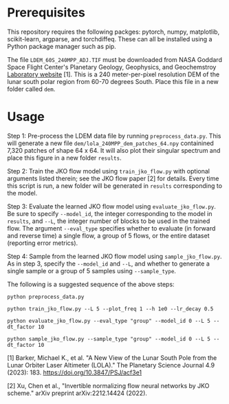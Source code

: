 # Prerequisites

This repository requires the following packges: pytorch, numpy, matplotlib, scikit-learn, argparse, and torchdiffeq. These can all be installed using a Python package manager such as pip.

The file `LDEM_60S_240MPP_ADJ.TIF` must be downloaded from NASA Goddard Space Flight Center's Planetary Geology, Geophysics, and Geochemstroy [Laboratory website](https://pgda.gsfc.nasa.gov/products/90) [1]. This is a 240 meter-per-pixel resolution DEM of the lunar south polar region from 60-70 degrees South. Place this file in a new folder called `dem`.


# Usage

Step 1: Pre-process the LDEM data file by running `preprocess_data.py`. This will generate a new file `dem/lola_240MPP_dem_patches_64.npy` containined 7,320 patches of shape 64 x 64. It will also plot their singular spectrum and place this figure in a new folder `results`.

Step 2: Train the JKO flow model using `train_jko_flow.py` with optional arguments listed therein; see the JKO flow paper [2] for details. Every time this script is run, a new folder will be generated in `results` corresponding to the model.

Step 3: Evaluate the learned JKO flow model using `evaluate_jko_flow.py`. Be sure to specify `--model_id`, the integer corresponding to the model in `results`, and `--L`, the integer number of blocks to be used in the trained flow. The argument `--eval_type` specifies whether to evaluate (in forward and reverse time) a single flow, a group of 5 flows, or the entire dataset (reporting error metrics).

Step 4: Sample from the learned JKO flow model using `sample_jko_flow.py`. As in step 3, specify the `--model_id` and `--L`, and whether to generate a single sample or a group of 5 samples using `--sample_type`.

The following is a suggested sequence of the above steps:

`python preprocess_data.py`

`python train_jko_flow.py --L 5 --plot_freq 1 --h 1e0 --lr_decay 0.5`

`python evaluate_jko_flow.py --eval_type "group" --model_id 0 --L 5 --dt_factor 10`

`python sample_jko_flow.py --sample_type "group" --model_id 0 --L 5 --dt_factor 10`




[1] Barker, Michael K., et al. "A New View of the Lunar South Pole from the Lunar Orbiter Laser Altimeter (LOLA)." The Planetary Science Journal 4.9 (2023): 183. https://doi.org/10.3847/PSJ/acf3e1

[2] Xu, Chen et al., "Invertible normalizing flow neural networks by JKO scheme." arXiv preprint arXiv:2212.14424 (2022).